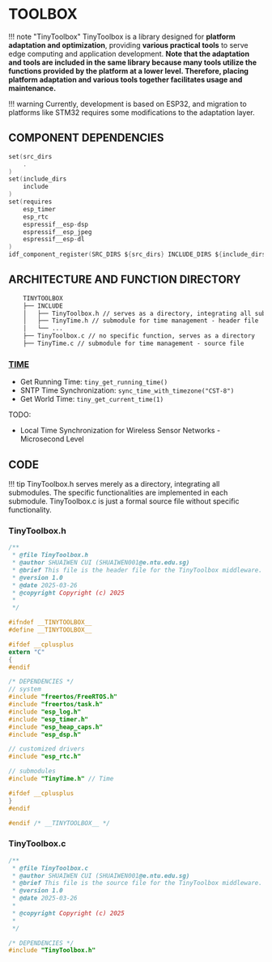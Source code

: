 # TOOLBOX

!!! note "TinyToolbox"
    TinyToolbox is a library designed for **platform adaptation and optimization**, providing **various practical tools** to serve edge computing and application development. **Note that the adaptation and tools are included in the same library because many tools utilize the functions provided by the platform at a lower level. Therefore, placing platform adaptation and various tools together facilitates usage and maintenance.**

!!! warning
    Currently, development is based on ESP32, and migration to platforms like STM32 requires some modifications to the adaptation layer.

## COMPONENT DEPENDENCIES

```c
set(src_dirs
    .
)
set(include_dirs
    include
)
set(requires
    esp_timer
    esp_rtc
    espressif__esp-dsp
    espressif__esp_jpeg
    espressif__esp-dl
)
idf_component_register(SRC_DIRS ${src_dirs} INCLUDE_DIRS ${include_dirs} REQUIRES ${requires})
```

## ARCHITECTURE AND FUNCTION DIRECTORY

```txt
    TINYTOOLBOX
    ├── INCLUDE
    │   ├── TinyToolbox.h // serves as a directory, integrating all submodules
    │   ├── TinyTime.h // submodule for time management - header file
    │   └── ...
    ├── TinyToolbox.c // no specific function, serves as a directory
    ├── TinyTime.c // submodule for time management - source file
```

### [TIME](./TIME/time.en.md)

- Get Running Time: `tiny_get_running_time()`
- SNTP Time Synchronization: `sync_time_with_timezone("CST-8")`
- Get World Time: `tiny_get_current_time(1)`
  
TODO:

- Local Time Synchronization for Wireless Sensor Networks - Microsecond Level

## CODE

!!! tip
    TinyToolbox.h serves merely as a directory, integrating all submodules. The specific functionalities are implemented in each submodule. TinyToolbox.c is just a formal source file without specific functionality.

### TinyToolbox.h

```c
/**
 * @file TinyToolbox.h
 * @author SHUAIWEN CUI (SHUAIWEN001@e.ntu.edu.sg)
 * @brief This file is the header file for the TinyToolbox middleware.
 * @version 1.0
 * @date 2025-03-26
 * @copyright Copyright (c) 2025
 *
 */

#ifndef __TINYTOOLBOX__
#define __TINYTOOLBOX__

#ifdef __cplusplus
extern "C"
{
#endif

/* DEPENDENCIES */
// system
#include "freertos/FreeRTOS.h"
#include "freertos/task.h"
#include "esp_log.h"
#include "esp_timer.h"
#include "esp_heap_caps.h"
#include "esp_dsp.h"

// customized drivers
#include "esp_rtc.h"

// submodules
#include "TinyTime.h" // Time

#ifdef __cplusplus
}
#endif

#endif /* __TINYTOOLBOX__ */
```

### TinyToolbox.c

```c
/**
 * @file TinyToolbox.c
 * @author SHUAIWEN CUI (SHUAIWEN001@e.ntu.edu.sg)
 * @brief This file is the source file for the TinyToolbox middleware.
 * @version 1.0
 * @date 2025-03-26
 *
 * @copyright Copyright (c) 2025
 *
 */

/* DEPENDENCIES */
#include "TinyToolbox.h"
```